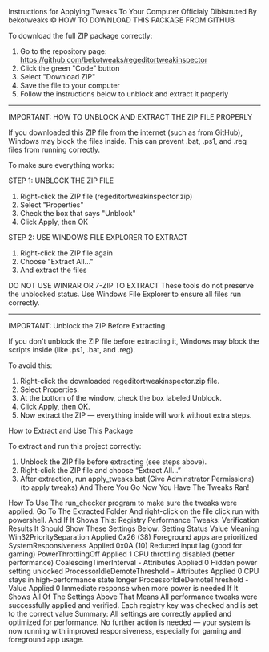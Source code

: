 Instructions for Applying Tweaks To Your Computer Officialy Dibistruted By bekotweaks ©
HOW TO DOWNLOAD THIS PACKAGE FROM GITHUB

To download the full ZIP package correctly:

1. Go to the repository page: https://github.com/bekotweaks/regeditortweakinspector
2. Click the green "Code" button
3. Select "Download ZIP"
4. Save the file to your computer
5. Follow the instructions below to unblock and extract it properly

------------------------------------------------------------------------------

IMPORTANT: HOW TO UNBLOCK AND EXTRACT THE ZIP FILE PROPERLY

If you downloaded this ZIP file from the internet (such as from GitHub), Windows may block the files inside. This can prevent .bat, .ps1, and .reg files from running correctly.

To make sure everything works:

STEP 1: UNBLOCK THE ZIP FILE
1. Right-click the ZIP file (regeditortweakinspector.zip)
2. Select "Properties"
3. Check the box that says "Unblock" 
4. Click Apply, then OK

STEP 2: USE WINDOWS FILE EXPLORER TO EXTRACT
1. Right-click the ZIP file again
2. Choose "Extract All..."
3. And extract the files

DO NOT USE WINRAR OR 7-ZIP TO EXTRACT
These tools do not preserve the unblocked status. Use Windows File Explorer to ensure all files run correctly.

------------------------------------------------------------------------------

IMPORTANT: Unblock the ZIP Before Extracting

If you don't unblock the ZIP file before extracting it, Windows may block the scripts inside (like .ps1, .bat, and .reg).

To avoid this:

1. Right-click the downloaded regeditortweakinspector.zip file.
2. Select Properties.
3. At the bottom of the window, check the box labeled Unblock.
4. Click Apply, then OK.
5. Now extract the ZIP — everything inside will work without extra steps.

How to Extract and Use This Package

To extract and run this project correctly:

1. Unblock the ZIP file before extracting (see steps above).
2. Right-click the ZIP file and choose “Extract All…”
3. After extraction, run apply_tweaks.bat (Give Adminstrator Permissions) (to apply tweaks) And There You Go Now You Have The Tweaks Ran!

How To Use The run_checker program to make sure the tweaks were applied.
Go To The Extracted Folder And right-click on the file click run with powershell.
And If It Shows This: Registry Performance Tweaks: Verification Results
It Should Show These Settings Below:
Setting	Status	Value	Meaning
Win32PrioritySeparation	Applied	0x26 (38)	Foreground apps are prioritized
SystemResponsiveness	Applied	0x0A (10)	Reduced input lag (good for gaming)
PowerThrottlingOff	Applied	1	CPU throttling disabled (better performance)
CoalescingTimerInterval - Attributes	Applied	0	Hidden power setting unlocked
ProcessorIdleDemoteThreshold - Attributes	Applied	0	CPU stays in high-performance state longer
ProcessorIdleDemoteThreshold - Value	Applied	0	Immediate response when more power is needed
If It Shows All Of The Settings Above That Means
All performance tweaks were successfully applied and verified. Each registry key was checked and is set to the correct value
Summary:
All settings are correctly applied and optimized for performance.
No further action is needed — your system is now running with improved responsiveness, especially for gaming and foreground app usage.

